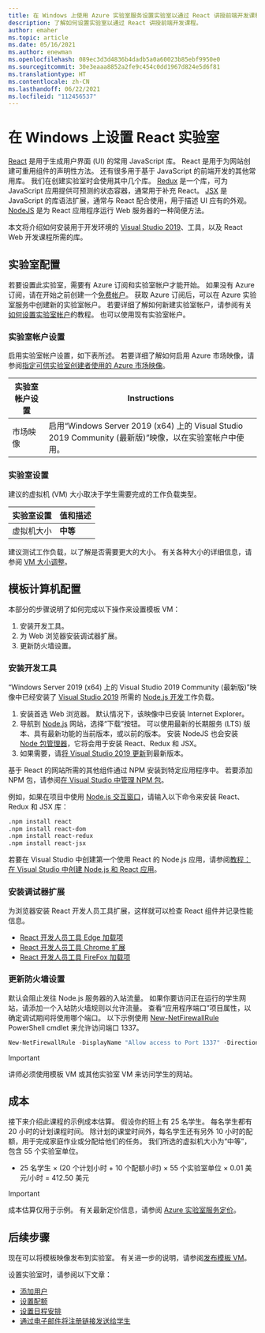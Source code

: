 ```yaml
---
title: 在 Windows 上使用 Azure 实验室服务设置实验室以通过 React 讲授前端开发课程
description: 了解如何设置实验室以通过 React 讲授前端开发课程。
author: emaher
ms.topic: article
ms.date: 05/16/2021
ms.author: enewman
ms.openlocfilehash: 089ec3d3d4836b4dadb5a0a60023b85ebf9950e0
ms.sourcegitcommit: 30e3eaaa8852a2fe9c454c0dd1967d824e5d6f81
ms.translationtype: HT
ms.contentlocale: zh-CN
ms.lasthandoff: 06/22/2021
ms.locfileid: "112456537"
---
```

# <a name="set-up-lab-for-react-on-windows"></a>在 Windows 上设置 React 实验室

[React](https://reactjs.org/) 是用于生成用户界面 (UI) 的常用 JavaScript 库。 React 是用于为网站创建可重用组件的声明性方法。  还有很多用于基于 JavaScript 的前端开发的其他常用库。  我们在创建实验室时会使用其中几个库。  [Redux](https://redux.js.org/) 是一个库，可为 JavaScript 应用提供可预测的状态容器，通常用于补充 React。 [JSX](https://reactjs.org/docs/introducing-jsx.html) 是 JavaScript 的库语法扩展，通常与 React 配合使用，用于描述 UI 应有的外观。  [NodeJS](https://nodejs.org/) 是为 React 应用程序运行 Web 服务器的一种简便方法。

本文将介绍如何安装用于开发环境的 [Visual Studio 2019](https://visualstudio.microsoft.com/vs/)、工具，以及 React Web 开发课程所需的库。

## <a name="lab-configuration"></a>实验室配置

若要设置此实验室，需要有 Azure 订阅和实验室帐户才能开始。 如果没有 Azure 订阅，请在开始之前创建一个[免费帐户](https://azure.microsoft.com/free/)。 获取 Azure 订阅后，可以在 Azure 实验室服务中创建新的实验室帐户。 若要详细了解如何新建实验室帐户，请参阅有关[如何设置实验室帐户](./tutorial-setup-lab-account.md)的教程。 也可以使用现有实验室帐户。

### <a name="lab-account-settings"></a>实验室帐户设置

启用实验室帐户设置，如下表所述。 若要详细了解如何启用 Azure 市场映像，请参阅[指定可供实验室创建者使用的 Azure 市场映像](./specify-marketplace-images.md)。

| 实验室帐户设置 | Instructions |
| -------------------- | ----- |
| 市场映像 | 启用“Windows Server 2019 (x64) 上的 Visual Studio 2019 Community (最新版)”映像，以在实验室帐户中使用。 |

### <a name="lab-settings"></a>实验室设置

建议的虚拟机 (VM) 大小取决于学生需要完成的工作负载类型。  

| 实验室设置 | 值和描述 |
| ------------ | ------------------ |
| 虚拟机大小 | **中等** |

建议测试工作负载，以了解是否需要更大的大小。  有关各种大小的详细信息，请参阅 [VM 大小调整](administrator-guide.md#vm-sizing)。

## <a name="template-machine-configuration"></a>模板计算机配置

本部分的步骤说明了如何完成以下操作来设置模板 VM：

1. 安装开发工具。
1. 为 Web 浏览器安装调试器扩展。
1. 更新防火墙设置。

### <a name="install-development-tools"></a>安装开发工具

“Windows Server 2019 (x64) 上的 Visual Studio 2019 Community (最新版)”映像中已经安装了 [Visual Studio 2019](https://visualstudio.microsoft.com/vs/) 所需的 [Node.js 开发](/visualstudio/javascript/tutorial-nodejs-with-react-and-jsx?view=vs-2019&preserve-view=true#prerequisites)工作负载。

1. 安装首选 Web 浏览器。  默认情况下，该映像中已安装 Internet Explorer。
1. 导航到 [Node.js](https://nodejs.org) 网站，选择“下载”按钮。  可以使用最新的长期服务 (LTS) 版本、具有最新功能的当前版本，或以前的版本。  安装 NodeJS 也会安装 [Node 包管理器](https://www.npmjs.com/)，它将会用于安装 React、Redux 和 JSX。
1. 如果需要，请[将 Visual Studio 2019 更新](/visualstudio/install/update-visual-studio?view=vs-2019&preserve-view=true)到最新版本。

基于 React 的网站所需的其他组件通过 NPM 安装到特定应用程序中。  若要添加 NPM 包，请参阅[在 Visual Studio 中管理 NPM 包](/visualstudio/javascript/npm-package-management?view=vs-2019&preserve-view=true#add-npm-packages)。  

例如，如果在项目中使用 [Node.js 交互窗口](/visualstudio/javascript/nodejs-interactive-repl?view=vs-2019&preserve-view=true)，请输入以下命令来安装 React、Redux 和 JSX 库：

```bash
.npm install react
.npm install react-dom
.npm install react-redux
.npm install react-jsx
```

若要在 Visual Studio 中创建第一个使用 React 的 Node.js 应用，请参阅[教程：在 Visual Studio 中创建 Node.js 和 React 应用](/visualstudio/javascript/tutorial-nodejs-with-react-and-jsx?view=vs-2019&preserve-view=true)。

### <a name="install-debugger-extensions"></a>安装调试器扩展

为浏览器安装 React 开发人员工具扩展，这样就可以检查 React 组件并记录性能信息。  

- [React 开发人员工具 Edge 加载项](https://microsoftedge.microsoft.com/addons/detail/react-developer-tools/gpphkfbcpidddadnkolkpfckpihlkkil)
- [React 开发人员工具 Chrome 扩展](https://chrome.google.com/webstore/detail/react-developer-tools/fmkadmapgofadopljbjfkapdkoienihi)
- [React 开发人员工具 FireFox 加载项](https://addons.mozilla.org/firefox/addon/react-devtools/)

### <a name="update-firewall-settings"></a>更新防火墙设置

默认会阻止发往 Node.js 服务器的入站流量。  如果你要访问正在运行的学生网站，请添加一个入站防火墙规则以允许流量。  查看“应用程序端口”项目属性，以确定调试期间将使用哪个端口。  以下示例使用 [New-NetFirewallRule](/powershell/module/netsecurity/new-netfirewallrule?view=windowsserver2019-ps&preserve-view=true) PowerShell cmdlet 来允许访问端口 1337。  

```powershell
New-NetFirewallRule -DisplayName "Allow access to Port 1337" -Direction Inbound -LocalPort 1337 -Protocol TCP -Action Allow
```

>[!IMPORTANT]
>讲师必须使用模板 VM 或其他实验室 VM 来访问学生的网站。

## <a name="cost"></a>成本

接下来介绍此课程的示例成本估算。  假设你的班上有 25 名学生。 每名学生都有 20 小时的计划课程时间。  除计划的课堂时间外，每名学生还有另外 10 小时的配额，用于完成家庭作业或分配给他们的任务。  我们所选的虚拟机大小为“中等”，包含 55 个实验室单位。

- 25 名学生 &times; (20 个计划小时 + 10 个配额小时) &times; 55 个实验室单位 &times; 0.01 美元/小时 = 412.50 美元

> [!IMPORTANT]
> 成本估算仅用于示例。  有关最新定价信息，请参阅 [Azure 实验室服务定价](https://azure.microsoft.com/pricing/details/lab-services/)。

## <a name="next-steps"></a>后续步骤

现在可以将模板映像发布到实验室。 有关进一步的说明，请参阅[发布模板 VM](how-to-create-manage-template.md#publish-the-template-vm)。

设置实验室时，请参阅以下文章：

- [添加用户](tutorial-setup-classroom-lab.md#add-users-to-the-lab)
- [设置配额](how-to-configure-student-usage.md#set-quotas-for-users)
- [设置日程安排](tutorial-setup-classroom-lab.md#set-a-schedule-for-the-lab)
- [通过电子邮件将注册链接发送给学生](how-to-configure-student-usage.md#send-invitations-to-users)
